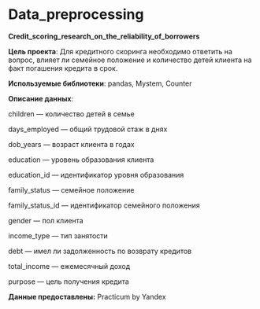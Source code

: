 # Data_preprocessing
**Credit_scoring_research_on_the_reliability_of_borrowers**

**Цель проекта**: 
Для кредитного скоринга необходимо ответить на вопрос, влияет ли семейное положение и количество детей клиента на факт погашения кредита в срок.

**Используемые библиотеки**:
pandas, Mystem, Counter 

**Описание данных**:

children — количество детей в семье

days_employed — общий трудовой стаж в днях

dob_years — возраст клиента в годах

education — уровень образования клиента

education_id — идентификатор уровня образования

family_status — семейное положение

family_status_id — идентификатор семейного положения

gender — пол клиента

income_type — тип занятости

debt — имел ли задолженность по возврату кредитов

total_income — ежемесячный доход

purpose — цель получения кредита


**Данные предоставлены:** Practicum by Yandex
